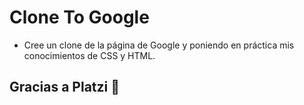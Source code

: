 # Clone To Google
- Cree un clone de la página de Google y poniendo en práctica mis conocimientos de CSS y HTML.
## Gracias a Platzi 💚
